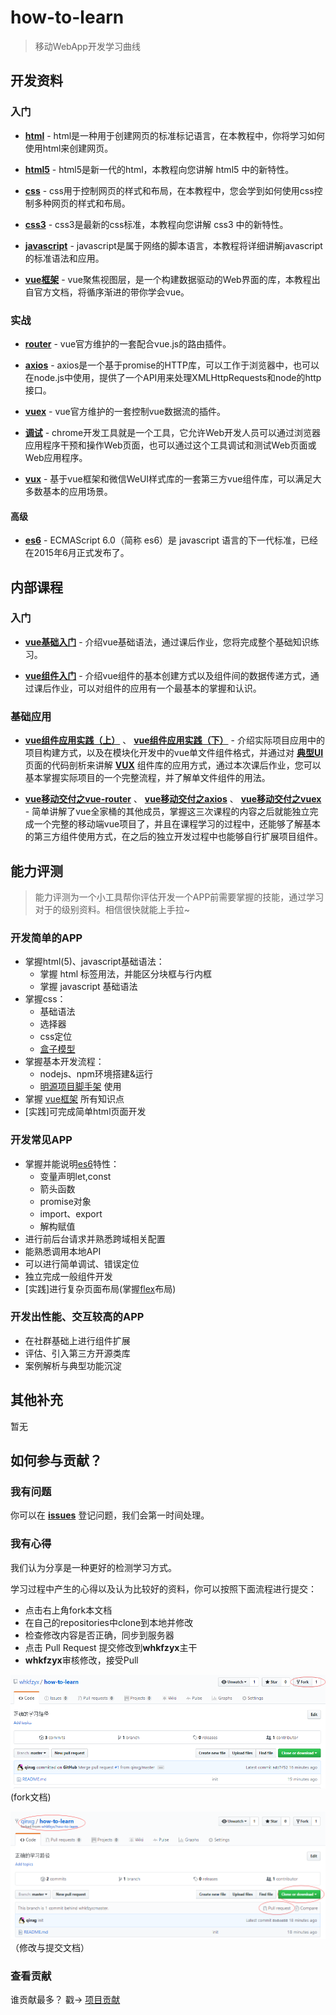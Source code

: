 # how-to-learn
> 移动WebApp开发学习曲线


## 开发资料

### 入门

* **[html]** - html是一种用于创建网页的标准标记语言，在本教程中，你将学习如何使用html来创建网页。

* **[html5]** - html5是新一代的html，本教程向您讲解 html5 中的新特性。

* **[css]** - css用于控制网页的样式和布局，在本教程中，您会学到如何使用css控制多种网页的样式和布局。

* **[css3]** - css3是最新的css标准，本教程向您讲解 css3 中的新特性。

* **[javascript]** - javascript是属于网络的脚本语言，本教程将详细讲解javascript的标准语法和应用。

* **[vue框架]** - vue聚焦视图层，是一个构建数据驱动的Web界面的库，本教程出自官方文档，将循序渐进的带你学会vue。

### 实战

* **[router]** - vue官方维护的一套配合vue.js的路由插件。

* **[axios]** - axios是一个基于promise的HTTP库，可以工作于浏览器中，也可以在node.js中使用，提供了一个API用来处理XMLHttpRequests和node的http接口。

* **[vuex]** - vue官方维护的一套控制vue数据流的插件。

* **[调试]** - chrome开发工具就是一个工具，它允许Web开发人员可以通过浏览器应用程序干预和操作Web页面，也可以通过这个工具调试和测试Web页面或Web应用程序。

* **[vux]** - 基于vue框架和微信WeUI样式库的一套第三方vue组件库，可以满足大多数基本的应用场景。

#### 高级

* **[es6]** - ECMAScript 6.0（简称 es6）是 javascript 语言的下一代标准，已经在2015年6月正式发布了。

## 内部课程

### 入门

* **[vue基础入门]** - 介绍vue基础语法，通过课后作业，您将完成整个基础知识练习。

* **[vue组件入门]** - 介绍vue组件的基本创建方式以及组件间的数据传递方式，通过课后作业，可以对组件的应用有一个最基本的掌握和认识。

### 基础应用

* **[vue组件应用实践（上）]** 、 **[vue组件应用实践（下）]** - 介绍实际项目应用中的项目构建方式，以及在模块化开发中的vue单文件组件格式，并通过对 **[典型UI]** 页面的代码剖析来讲解 **[VUX]** 组件库的应用方式，通过本次课后作业，您可以基本掌握实际项目的一个完整流程，并了解单文件组件的用法。

* **[vue移动交付之vue-router]** 、 **[vue移动交付之axios]** 、 **[vue移动交付之vuex]** - 简单讲解了vue全家桶的其他成员，掌握这三次课程的内容之后就能独立完成一个完整的移动端vue项目了，并且在课程学习的过程中，还能够了解基本的第三方组件使用方式，在之后的独立开发过程中也能够自行扩展项目组件。


## 能力评测

>能力评测为一个小工具帮你评估开发一个APP前需要掌握的技能，通过学习对于的级别资料。相信很快就能上手拉~

### 开发简单的APP
* 掌握html(5)、javascript基础语法：
    * 掌握 html 标签用法，并能区分块框与行内框
    * 掌握 javascript 基础语法
* 掌握css：
    * 基础语法
    * 选择器
    * css定位
    * [盒子模型]
* 掌握基本开发流程：
    * nodejs、npm环境搭建&运行
    * [明源项目脚手架] 使用
* 掌握 [vue框架] 所有知识点
* [实践]可完成简单html页面开发

### 开发常见APP
* 掌握并能说明[es6]特性：
    * 变量声明let,const
    * 箭头函数
    * promise对象
    * import、export
    * 解构赋值
* 进行前后台请求并熟悉跨域相关配置
* 能熟悉调用本地API
* 可以进行简单调试、错误定位
* 独立完成一般组件开发
* [实践]进行复杂页面布局(掌握[flex]布局)

### 开发出性能、交互较高的APP

* 在社群基础上进行组件扩展
* 评估、引入第三方开源类库
* 案例解析与典型功能沉淀


## 其他补充

暂无

## 如何参与贡献？

### 我有问题

你可以在 **[issues]** 登记问题，我们会第一时间处理。


### 我有心得
我们认为分享是一种更好的检测学习方式。

学习过程中产生的心得以及认为比较好的资料，你可以按照下面流程进行提交：

* 点击右上角fork本文档
* 在自己的repositories中clone到本地并修改
* 检查修改内容是否正确，同步到服务器
* 点击 Pull Request 提交修改到**whkfzyx**主干
* **whkfzyx**审核修改，接受Pull

![how-to-fork](./assets/fork.png)
(fork文档)

![how-to-modify](./assets/modify.png)
（修改与提交文档）

### 查看贡献

谁贡献最多？ 戳->  [项目贡献] 



<!-- References -->

[html]: http://www.w3school.com.cn/html/index.asp
[html5]: http://www.w3school.com.cn/html5/index.asp
[css]: http://www.w3school.com.cn/css/index.asp
[css3]: http://www.w3school.com.cn/css3/index.asp
[javascript]: http://www.w3school.com.cn/b.asp
[vue框架]: https://cn.vuejs.org/v2/guide/

[盒子模型]: http://www.w3school.com.cn/css/css_boxmodel.asp


[router]: https://router.vuejs.org/zh-cn/
[axios]: https://github.com/mzabriskie/axios
[vuex]: https://vuex.vuejs.org/zh-cn/getting-started.html
[调试]: http://www.w3cplus.com/tools/how-to-use-chrome-devtools-like-a-pro.html
[vux]: https://vux.li/#/zh-CN/README


[flex]: http://www.ruanyifeng.com/blog/2015/07/flex-grammar.html

[es6]: http://es6.ruanyifeng.com/


[vue基础入门]: https://github.com/whkfzyx/how-to-learn/tree/master/lesson/1.vue基础入门
[vue组件入门]: https://github.com/whkfzyx/how-to-learn/tree/master/lesson/2.vue组件入门
[vue组件应用实践（上）]: ./lesson/3.vue组件应用之基础篇
[vue组件应用实践（下）]: ./lesson/4.vue组件应用之实操篇
[vue移动交付之vue-router]: ./lesson/5.vue移动交付之vue-router
[vue移动交付之axios]: ./lesson/6.vue移动交付之axios
[vue移动交付之vuex]: ./lesson/7.vue移动交付之vuex
[典型UI]: https://github.com/whkfzyx/vue2.x-mysoft-standardui


[项目贡献]:https://github.com/whkfzyx/how-to-learn/graphs/contributors

[issues]:https://github.com/whkfzyx/how-to-learn/issues

[明源项目脚手架]:https://github.com/whkfzyx/cli
